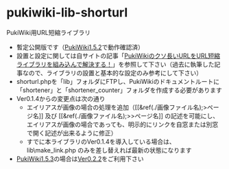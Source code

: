 # pukiwiki-lib-shorturl

PukiWiki用URL短縮ライブラリ

- 暫定公開版です（[PukiWiki1.5.2](https://pukiwiki.osdn.jp/?PukiWiki/Download/1.5.2)で動作確認済）
- 設置と設定に関しては自サイトの記事「[PukiWikiのクソ長いURLをURL短縮ライブラリを組み込んで解決する！](https://dajya-ranger.com/pukiwiki/embed-url-shortener/)」を参照して下さい（過去に執筆した記事なので、ライブラリの設置と基本的な設定のみ参考にして下さい）
- shorturl.phpを「lib」フォルダにFTPし、PukiWikiのドキュメントルートに「shortener」と「shortener_counter」フォルダを作成する必要があります
- Ver0.1.4からの変更点は次の通り
	- エイリアスが画像の場合の処理を追加（[[&ref(./画像ファイル名);>ページ名]] 及び [[&ref(./画像ファイル名);>>ページ名]] の記述を可能にし、エイリアスが画像の場合であっても、明示的にリンクを自窓または別窓で開く記述が出来るように修正）
	- すでに本ライブラリのVer0.1.4を導入している場合は、lib\make_link.php のみを差し替えれば最新の状態になります
- [PukiWiki1.5.3](https://pukiwiki.osdn.jp/?PukiWiki/Download/1.5.3)の場合は[Ver0.2.2](https://dajya-ranger.com/sdm_downloads/short-url-library-pkwk153/)をご利用下さい

